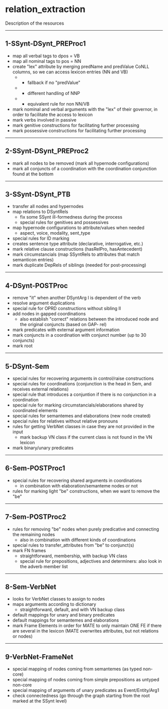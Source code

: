 # relation_extraction

Description of the resources

------------------------
1-SSynt-DSynt_PREProc1
------------------------
- map all verbal tags to dpos = VB
- map all nominal tags to pos = NN
- create "lex" attribute by merging predName and predValue CoNLL columns, so we can access lexicon entries (NN and VB)
	- + fallback if no "predValue"
	- + different handling of NNP
	- + equivalent rule for non NN/VB
- mark nominal and verbal arguments with the "lex" of their governor, in order to facilitate the access to lexicon
- mark verbs involved in passive
- mark genitive constructions for facilitating further processing
- mark possessive constructions for facilitating further processing

------------------------
2-SSynt-DSynt_PREProc2
------------------------
- mark all nodes to be removed (mark all hypernode configurations)
- mark all conjuncts of a coordination with the coordination conjunction found at the bottom

------------------------
3-SSynt-DSynt_PTB
------------------------
- transfer all nodes and hypernodes
- map relations to DSyntRels
	- fix some SSynt ill-formedness during the process
	- special rules for genitives and possessives
-  map hypernode configurations to attribute/values when needed
	- aspect, voice, modality, sent_type
- special rules for ID marking
- creates sentence type attribute (declarative, interrogative, etc.)
- mark relative clause constructions (hasRelPro, hasAntecedent)
- mark circumstancials (map SSyntRels to attributes that match semanticon entries)
- mark duplicate DepRels of siblings (needed for post-processing)

------------------------
4-DSynt-POSTProc
------------------------
- remove "it" when another DSyntArg I is dependent of the verb
- resolve argument duplications
- special rule for OPRD constructions without sibling II
- add nodes in gapped coordinations
	- also establish "correct" relations between the introduced node and the original conjuncts (based on GAP- rel)
- mark predicates with external argument information
- mark conjuncts in a coordination with conjunct number (up to 30 conjuncts)
- mark root

------------------------
5-DSynt-Sem
------------------------
- special rules for recovering arguments in control/raise constructions
- special rules for coordinations (conjunction is the head in Sem, and receives external relations)
- special rule that introduces a conjuntion if there is no conjunction in a coordination
- special rule for marking circumstancials/elaborations shared by coordinated elements
- special rules for semantemes and elaborations (new node created)
- special rules for relatives without relative pronouns
- rules for getting VerbNet classes in case they are not provided in the input
	- mark backup VN class if the current class is not found in the VN lexicon
- mark binary/unary predicates

------------------------
6-Sem-POSTProc1
------------------------
- special rules for recovering shared arguments in coordinations
	- in combination with elaboration/semanteme nodes or not
- rules for marking light "be" constructions, when we want to remove the "be"

------------------------
7-Sem-POSTProc2
------------------------
- rules for removing "be" nodes when purely predicative and connecting the remaining nodes
	- also in combination with different kinds of coordinations
- special rules to transfer_attributes from "be" to conjunct(s)
- mark FN frames
	- straightforward, membership, with backup VN class
	- special rule for prepositions, adjectives and determiners: also look in the adverb member list

------------------------
8-Sem-VerbNet
------------------------
- looks for VerbNet classes to assign to nodes
- maps arguments according to dictionary
	- straightforward, default, and with VN backup class
- default mappings for unary and binary predicates
- default mappings for semantemes and elaborations
- mark Frame Elements in order for MATE to only maintain ONE FE if there are several in the lexicon (MATE overwrites attributes, but not relations or nodes)

------------------------
9-VerbNet-FrameNet
------------------------
- special mapping of nodes coming from semantemes (as typed non-core)
- special mapping of nodes coming from simple prepositions as untyped non-core
- special mapping of arguments of unary predicates as Event/Entity/Arg1
- check connectedness (go through the graph starting from the root marked at the SSynt level)
